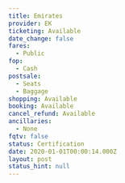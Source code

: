 ```yaml
---
title: Emirates
provider: EK
ticketing: Available
date_change: false
fares:
  - Public
fop:
  - Cash
postsale:
  - Seats
  - Baggage
shopping: Available
booking: Available
cancel_refund: Available
ancillaries:
  - None
fqtv: false
status: Certification
date: 2020-01-01T00:00:14.000Z
layout: post
status_hint: null
---
```

